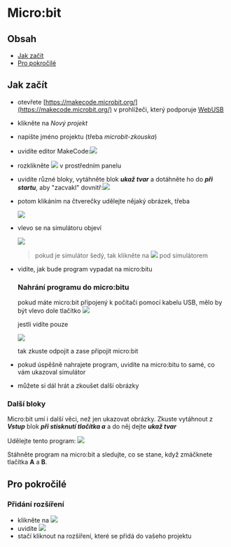 # Micro:bit
## Obsah
* [Jak začít](#jak-začít)
* [Pro pokročilé](#pro-pokročilé)
## Jak začít
* otevřete [https://makecode.microbit.org/](https://makecode.microbit.org/) v prohlížeči, který podporuje [WebUSB](https://en.wikipedia.org/wiki/WebUSB)
* klikněte na _Nový projekt_
* napište jméno projektu (třeba _microbit-zkouska_)
* uvidíte editor MakeCode:![](https://github.com/Pythom1234/microbit-learn/assets/149593207/3505ebb0-a7bb-44dd-b746-fabf9e092ea1)
* rozklikněte ![](https://github.com/Pythom1234/microbit-learn/assets/149593207/f1c647bd-e26c-4a00-8be6-83b22e758fa3) v prostředním panelu
* uvidíte různé bloky, vytáhněte blok **_ukaž tvar_** a dotáhněte ho do **_při startu_**, aby "zacvakl" dovnitř:![](https://github.com/Pythom1234/microbit-learn/assets/149593207/473cd383-3856-47ff-861d-f98975d60b5d)
* potom klikáním na čtverečky udělejte nějaký obrázek, třeba
  
  ![](https://github.com/Pythom1234/microbit-learn/assets/149593207/b793cf7b-4447-48ec-b5f0-72572a2e32b0)
* vlevo se na simulátoru objeví

  ![](https://github.com/Pythom1234/microbit-learn/assets/149593207/1b781e78-6f73-4579-934e-9ace02181967)
  > pokud je simulátor šedý, tak klikněte na ![](https://github.com/Pythom1234/microbit-learn/assets/149593207/72a33d88-2140-48d3-bc39-2edecda5888e) pod simulátorem
* vidíte, jak bude program vypadat na micro:bitu
  ### Nahrání programu do micro:bitu
  pokud máte micro:bit připojený k počítači pomocí kabelu USB, mělo by být vlevo dole tlačítko
  ![](https://github.com/Pythom1234/microbit-learn/assets/149593207/a4db04cf-4d63-4aaa-88c2-af9078c42b7a)

  jestli vidíte pouze

  ![](https://github.com/Pythom1234/microbit-learn/assets/149593207/f8e56adf-5bd0-4344-ab6b-5e535c646da2)

  tak zkuste odpojit a zase připojit micro:bit

* pokud úspěšně nahrajete program, uvidíte na micro:bitu to samé, co vám ukazoval simulátor
* můžete si dál hrát a zkoušet další obrázky
### Další bloky
Micro:bit umí i další věci, než jen ukazovat obrázky.
Zkuste vytáhnout z **_Vstup_** blok **_při stisknutí tlačítka a_** a do něj dejte **_ukaž tvar_**

Udělejte tento program: ![](https://github.com/Pythom1234/microbit-learn/assets/149593207/ba742972-61fb-45f6-b88e-31e28e11c2ce)

Stáhněte program na micro:bit a sledujte, co se stane, když zmáčknete tlačítka **A** a **B**.

## Pro pokročilé
### Přidání rozšíření
* klikněte na ![](https://github.com/Pythom1234/microbit-learn/assets/149593207/eeb57263-5888-4d29-bf89-4bfde6ae2808)
* uvidíte ![](https://github.com/Pythom1234/microbit-learn/assets/149593207/77638913-71ca-4583-9559-2fecf6e68c3e)
* stačí kliknout na rozšíření, které se přidá do vašeho projektu
